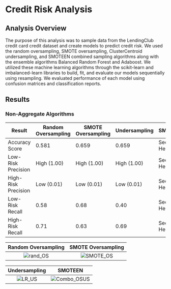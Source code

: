 # Credit Risk Analysis

## Analysis Overview

The purpose of this analysis was to sample data from the LendingClub credit card credit dataset and create models to predict credit risk. We used the random oversampling, SMOTE oversampling, ClusterCentroid undersampling, and SMOTEEN combined sampling algorithms along with the ensemble algorithms Balanced Random Forest and Adaboost. We utilized these machine learning algorithms through the scikit-learn and imbalanced-learn libraries to build, fit, and evaluate our models sequentially using resampling. We evaluated performance of each model using confusion matrices and classification reports. 

## Results

### Non-Aggregate Algorithms

| Result          | Random Oversampling | SMOTE Oversampling  | Undersampling | SMOTEEN |
| --------------- | ------------------- | ------------------- | ------------- | ------------- |
| Accuracy Score  | 0.581               | 0.659               | 0.659         | Second Header |
| Low-Risk Precision  | High (1.00)     | High (1.00)         | High (1.00)   | Second Header |
| High-Risk Precision  | Low (0.01)     | Low (0.01)          | Low (0.01)    | Second Header |
| Low-Risk Recall  | 0.58               | 0.68                | 0.40          | Second Header | 
| High-Risk Recall  | 0.71              | 0.63                | 0.69          | Second Header | 


Random Oversampling                                |   SMOTE Oversampling
:-------------------------------------------------:|:-----------------------------:
![rand_OS](https://user-images.githubusercontent.com/108199140/198361205-76f4419f-2f9e-43dc-af4a-01155825991c.PNG) | ![SMOTE_OS](https://user-images.githubusercontent.com/108199140/198366717-753207cf-1938-4743-a224-333ec1a4dfda.PNG) 

Undersampling                                      |   SMOTEEN
:-------------------------------------------------:|:-----------------------------:
![LR_US](https://user-images.githubusercontent.com/108199140/198366857-da6be1ab-2ebe-4559-a6f8-5a5ba6544756.PNG) | ![Combo_OSUS](https://user-images.githubusercontent.com/108199140/198366884-f35993da-d5fd-4ff2-b9c6-70df978386b0.PNG)












